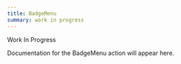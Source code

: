 ```yaml
---
title: BadgeMenu
summary: work in progress
---
```


Work In Progress

Documentation for the BadgeMenu action will appear here.
